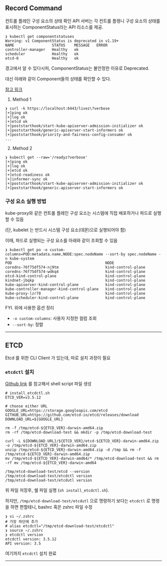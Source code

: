 ## Record Command

컨트롤 플레인 구성 요소의 상태 확인
API 서버는 각 컨트롤 플렝니 구성 요소의 상태를 표시하는 ComponentStatus라는 API 리소스를 제공.

```
❯ kubectl get componentstatuses                                                            
Warning: v1 ComponentStatus is deprecated in v1.19+
NAME                 STATUS    MESSAGE   ERROR
controller-manager   Healthy   ok
scheduler            Healthy   ok
etcd-0               Healthy   ok
```

경고에서 알 수 있다시피, ComponentStatus는 불안정한 이유로 Deprecated.

대신 아래와 같이 Component들의 상태를 확인할 수 있다.

[참고 링크](https://kubernetes.io/docs/reference/using-api/health-checks/)


1. Method 1
```
❯ curl -k https://localhost:6443/livez\?verbose
[+]ping ok
[+]log ok
[+]etcd ok
[+]poststarthook/start-kube-apiserver-admission-initializer ok
[+]poststarthook/generic-apiserver-start-informers ok
[+]poststarthook/priority-and-fairness-config-consumer ok
...
```

2. Method 2
```
❯ kubectl get --raw='/readyz?verbose'
[+]ping ok
[+]log ok
[+]etcd ok
[+]etcd-readiness ok
[+]informer-sync ok
[+]poststarthook/start-kube-apiserver-admission-initializer ok
[+]poststarthook/generic-apiserver-start-informers ok
```

### 구성 요소 실행 방법

kube-proxy와 같은 컨트롤 플레인 구성 요소는 시스템에 직접 배포하거나 파드로 실행할 수 있음

(단, kubelet 는 반드시 시스템 구성 요소(데몬)으로 실행되어야 함)

이때, 파드로 실행되는 구성 요소를 아래와 같이 조회할 수 있음

```
❯ kubectl get po -o custom-columns=POD:metadata.name,NODE:spec.nodeName --sort-by spec.nodeName -n kube-system
POD                                          NODE
coredns-76f75df574-nj9tm                     kind-control-plane
coredns-76f75df574-wdkq4                     kind-control-plane
etcd-kind-control-plane                      kind-control-plane
kindnet-jbqkp                                kind-control-plane
kube-apiserver-kind-control-plane            kind-control-plane
kube-controller-manager-kind-control-plane   kind-control-plane
kube-proxy-lzr78                             kind-control-plane
kube-scheduler-kind-control-plane            kind-control-plane
```

FYI. 위에 사용한 옵션 정리
- `-o custom-columns`: 사용자 지정한 컬럼 조회
- `--sort-by`: 정렬


---


## ETCD

Etcd 를 위한 CLI Client 가 있는데, 따로 설치 과정이 필요

### `etcdctl` 설치

[Github link](https://github.com/etcd-io/etcd/releases/) 를 참고해서 shell script 파일 생성

```
# install_etcdctl.sh
ETCD_VER=v3.5.12

# choose either URL
GOOGLE_URL=https://storage.googleapis.com/etcd
GITHUB_URL=https://github.com/etcd-io/etcd/releases/download
DOWNLOAD_URL=${GOOGLE_URL}

rm -f /tmp/etcd-${ETCD_VER}-darwin-amd64.zip
rm -rf /tmp/etcd-download-test && mkdir -p /tmp/etcd-download-test

curl -L ${DOWNLOAD_URL}/${ETCD_VER}/etcd-${ETCD_VER}-darwin-amd64.zip -o /tmp/etcd-${ETCD_VER}-darwin-amd64.zip
unzip /tmp/etcd-${ETCD_VER}-darwin-amd64.zip -d /tmp && rm -f /tmp/etcd-${ETCD_VER}-darwin-amd64.zip
mv /tmp/etcd-${ETCD_VER}-darwin-amd64/* /tmp/etcd-download-test && rm -rf mv /tmp/etcd-${ETCD_VER}-darwin-amd64

/tmp/etcd-download-test/etcd --version
/tmp/etcd-download-test/etcdctl version
/tmp/etcd-download-test/etcdutl version
```

위 파일 저장후, 쉘 파일 실행 (`sh install_etcdctl.sh`).

하지만, `/tmp/etcd-download-test/etcdutl` 으로 명령하기 보다는 `etcdctl` 로 명령을 하면 편할테니, bashrc 혹은 zshrc 파일 수정

```
❯ vi ~/.zshrc
# 가장 하단에 추가 
# alias etcdctl="/tmp/etcd-download-test/etcdctl"
❯ source ~/.zshrc
❯ etcdctl version
etcdctl version: 3.5.12
API version: 3.5
```

여기까지 `etcdctl` 설치 완료

---


